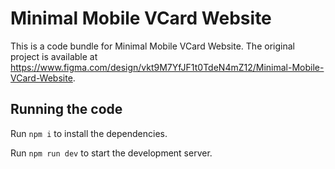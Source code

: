 
  # Minimal Mobile VCard Website

  This is a code bundle for Minimal Mobile VCard Website. The original project is available at https://www.figma.com/design/vkt9M7YfJF1t0TdeN4mZ12/Minimal-Mobile-VCard-Website.

  ## Running the code

  Run `npm i` to install the dependencies.

  Run `npm run dev` to start the development server.
  